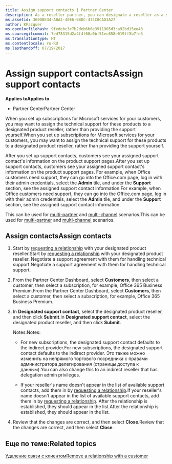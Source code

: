 ```yaml
---
title: Assign support contacts | Partner Center
description: As a reseller partner, you can designate a reseller as a support contact.
ms.assetid: 369DBE34-ABA2-40E6-BBDC-474C0CAD3A27
author: KPacquer
ms.openlocfilehash: 9fedebc3c7b2deb6b6e3911905d3ca92bd15ee43
ms.sourcegitcommit: 7ed78315d2a4f4f60a0bf51ec658e019ff5b7fe3
ms.translationtype: HT
ms.contentlocale: ru-RU
ms.lasthandoff: 07/19/2017
---
```

# <a name="assign-support-contacts"></a><span data-ttu-id="1820f-103">Assign support contacts</span><span class="sxs-lookup"><span data-stu-id="1820f-103">Assign support contacts</span></span>

**<span data-ttu-id="1820f-104">Applies to</span><span class="sxs-lookup"><span data-stu-id="1820f-104">Applies to</span></span>**

-  <span data-ttu-id="1820f-105">Partner Center</span><span class="sxs-lookup"><span data-stu-id="1820f-105">Partner Center</span></span>

<span data-ttu-id="1820f-106">When you set up subscriptions for Microsoft services for your customers, you may want to assign the technical support for these products to a designated product reseller, rather than providing the support yourself.</span><span class="sxs-lookup"><span data-stu-id="1820f-106">When you set up subscriptions for Microsoft services for your customers, you may want to assign the technical support for these products to a designated product reseller, rather than providing the support yourself.</span></span>

<span data-ttu-id="1820f-107">After you set up support contacts, customers see your assigned support contact's information on the product support pages.</span><span class="sxs-lookup"><span data-stu-id="1820f-107">After you set up support contacts, customers see your assigned support contact's information on the product support pages.</span></span> <span data-ttu-id="1820f-108">For example, when Office customers need support, they can go into the Office.com page, log in with their admin credentials, select the **Admin** tile, and under the **Support** section, see the assigned support contact information.</span><span class="sxs-lookup"><span data-stu-id="1820f-108">For example, when Office customers need support, they can go into the Office.com page, log in with their admin credentials, select the **Admin** tile, and under the **Support** section, see the assigned support contact information.</span></span>

<span data-ttu-id="1820f-109">This can be used for [multi-partner](multipartner.md) and [multi-channel](multichannel.md) scenarios.</span><span class="sxs-lookup"><span data-stu-id="1820f-109">This can be used for [multi-partner](multipartner.md) and [multi-channel](multichannel.md) scenarios.</span></span> 

<a href="" id="assigncontacts"></a>
## <a name="assign-contacts"></a><span data-ttu-id="1820f-110">Assign contacts</span><span class="sxs-lookup"><span data-stu-id="1820f-110">Assign contacts</span></span>

1.  <span data-ttu-id="1820f-111">Start by [requesting a relationship](request-a-relationship-with-a-customer.md) with your designated product reseller.</span><span class="sxs-lookup"><span data-stu-id="1820f-111">Start by [requesting a relationship](request-a-relationship-with-a-customer.md) with your designated product reseller.</span></span> <span data-ttu-id="1820f-112">Negotiate a support agreement with them for handling technical support.</span><span class="sxs-lookup"><span data-stu-id="1820f-112">Negotiate a support agreement with them for handling technical support.</span></span>

2.  <span data-ttu-id="1820f-113">From the Partner Center Dashboard, select **Customers**, then select a customer, then select a subscription, for example, Office 365 Business Premium.</span><span class="sxs-lookup"><span data-stu-id="1820f-113">From the Partner Center Dashboard, select **Customers**, then select a customer, then select a subscription, for example, Office 365 Business Premium.</span></span>

3.  <span data-ttu-id="1820f-114">In  **Designated support contact**, select the designated product reseller, and then click **Submit**.</span><span class="sxs-lookup"><span data-stu-id="1820f-114">In  **Designated support contact**, select the designated product reseller, and then click **Submit**.</span></span> 

    <span data-ttu-id="1820f-115">Notes:</span><span class="sxs-lookup"><span data-stu-id="1820f-115">Notes:</span></span> 
    
    *  <span data-ttu-id="1820f-116">For new subscriptions, the designated support contact defaults to the indirect provider.</span><span class="sxs-lookup"><span data-stu-id="1820f-116">For new subscriptions, the designated support contact defaults to the indirect provider.</span></span> <span data-ttu-id="1820f-117">Это также можно изменить на непрямого торгового посредника с правами администратора делегирования (страницы доступа к данным).</span><span class="sxs-lookup"><span data-stu-id="1820f-117">You can also change this to an indirect reseller that has delegation admin privileges.</span></span>
    
    *  <span data-ttu-id="1820f-118">If your reseller's name doesn't appear in the list of available support contacts, add them in by [requesting a relationship](request-a-relationship-with-a-customer.md).</span><span class="sxs-lookup"><span data-stu-id="1820f-118">If your reseller's name doesn't appear in the list of available support contacts, add them in by [requesting a relationship](request-a-relationship-with-a-customer.md).</span></span> <span data-ttu-id="1820f-119">After the relationship is established, they should appear in the list.</span><span class="sxs-lookup"><span data-stu-id="1820f-119">After the relationship is established, they should appear in the list.</span></span>  

4.  <span data-ttu-id="1820f-120">Review that the changes are correct, and then select **Close**.</span><span class="sxs-lookup"><span data-stu-id="1820f-120">Review that the changes are correct, and then select **Close**.</span></span>

## <a name="related-topics"></a><span data-ttu-id="1820f-121">Еще по теме:</span><span class="sxs-lookup"><span data-stu-id="1820f-121">Related topics</span></span>

[<span data-ttu-id="1820f-122">Удаление связи с клиентом</span><span class="sxs-lookup"><span data-stu-id="1820f-122">Remove a relationship with a customer</span></span>](remove-a-relationship.md)